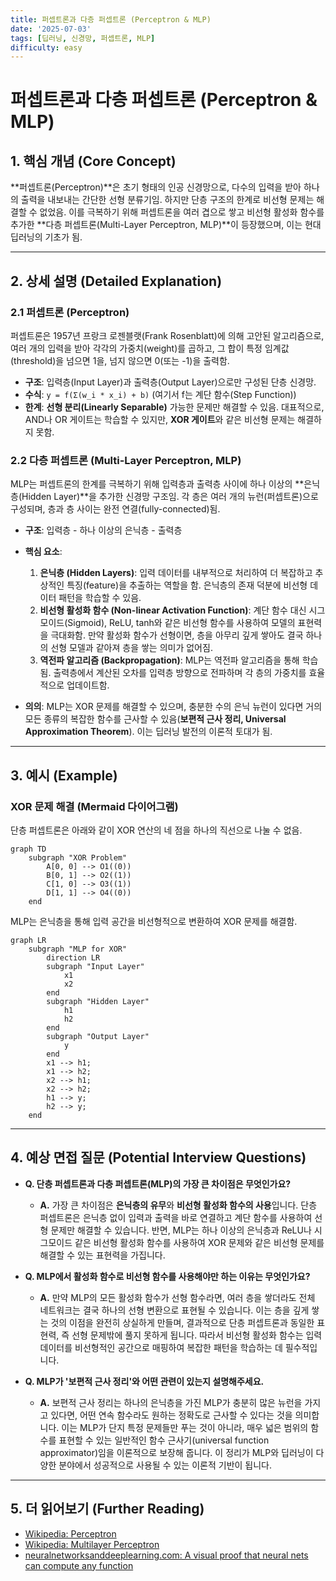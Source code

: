 ```yaml
---
title: 퍼셉트론과 다층 퍼셉트론 (Perceptron & MLP)
date: '2025-07-03'
tags: [딥러닝, 신경망, 퍼셉트론, MLP]
difficulty: easy
---
```


# 퍼셉트론과 다층 퍼셉트론 (Perceptron & MLP)

## 1. 핵심 개념 (Core Concept)

\*\*퍼셉트론(Perceptron)\*\*은 초기 형태의 인공 신경망으로, 다수의 입력을 받아 하나의 출력을 내보내는 간단한 선형 분류기임. 하지만 단층 구조의 한계로 비선형 문제는 해결할 수 없었음. 이를 극복하기 위해 퍼셉트론을 여러 겹으로 쌓고 비선형 활성화 함수를 추가한 \*\*다층 퍼셉트론(Multi-Layer Perceptron, MLP)\*\*이 등장했으며, 이는 현대 딥러닝의 기초가 됨.

______________________________________________________________________

## 2. 상세 설명 (Detailed Explanation)

### 2.1 퍼셉트론 (Perceptron)

퍼셉트론은 1957년 프랑크 로젠블랫(Frank Rosenblatt)에 의해 고안된 알고리즘으로, 여러 개의 입력을 받아 각각의 가중치(weight)를 곱하고, 그 합이 특정 임계값(threshold)을 넘으면 1을, 넘지 않으면 0(또는 -1)을 출력함.

- **구조**: 입력층(Input Layer)과 출력층(Output Layer)으로만 구성된 단층 신경망.
- **수식**: `y = f(Σ(w_i * x_i) + b)` (여기서 f는 계단 함수(Step Function))
- **한계**: **선형 분리(Linearly Separable)** 가능한 문제만 해결할 수 있음. 대표적으로, AND나 OR 게이트는 학습할 수 있지만, **XOR 게이트**와 같은 비선형 문제는 해결하지 못함.

### 2.2 다층 퍼셉트론 (Multi-Layer Perceptron, MLP)

MLP는 퍼셉트론의 한계를 극복하기 위해 입력층과 출력층 사이에 하나 이상의 \*\*은닉층(Hidden Layer)\*\*을 추가한 신경망 구조임. 각 층은 여러 개의 뉴런(퍼셉트론)으로 구성되며, 층과 층 사이는 완전 연결(fully-connected)됨.

- **구조**: 입력층 - 하나 이상의 은닉층 - 출력층

- **핵심 요소**:

  1. **은닉층 (Hidden Layers)**: 입력 데이터를 내부적으로 처리하여 더 복잡하고 추상적인 특징(feature)을 추출하는 역할을 함. 은닉층의 존재 덕분에 비선형 데이터 패턴을 학습할 수 있음.
  1. **비선형 활성화 함수 (Non-linear Activation Function)**: 계단 함수 대신 시그모이드(Sigmoid), ReLU, tanh와 같은 비선형 함수를 사용하여 모델의 표현력을 극대화함. 만약 활성화 함수가 선형이면, 층을 아무리 깊게 쌓아도 결국 하나의 선형 모델과 같아져 층을 쌓는 의미가 없어짐.
  1. **역전파 알고리즘 (Backpropagation)**: MLP는 역전파 알고리즘을 통해 학습됨. 출력층에서 계산된 오차를 입력층 방향으로 전파하며 각 층의 가중치를 효율적으로 업데이트함.

- **의의**: MLP는 XOR 문제를 해결할 수 있으며, 충분한 수의 은닉 뉴런이 있다면 거의 모든 종류의 복잡한 함수를 근사할 수 있음(**보편적 근사 정리, Universal Approximation Theorem**). 이는 딥러닝 발전의 이론적 토대가 됨.

______________________________________________________________________

## 3. 예시 (Example)

### XOR 문제 해결 (Mermaid 다이어그램)

단층 퍼셉트론은 아래와 같이 XOR 연산의 네 점을 하나의 직선으로 나눌 수 없음.

```mermaid
graph TD
    subgraph "XOR Problem"
        A[0, 0] --> O1((0))
        B[0, 1] --> O2((1))
        C[1, 0] --> O3((1))
        D[1, 1] --> O4((0))
    end
```

MLP는 은닉층을 통해 입력 공간을 비선형적으로 변환하여 XOR 문제를 해결함.

```mermaid
graph LR
    subgraph "MLP for XOR"
        direction LR
        subgraph "Input Layer"
            x1
            x2
        end
        subgraph "Hidden Layer"
            h1
            h2
        end
        subgraph "Output Layer"
            y
        end
        x1 --> h1;
        x1 --> h2;
        x2 --> h1;
        x2 --> h2;
        h1 --> y;
        h2 --> y;
    end
```

______________________________________________________________________

## 4. 예상 면접 질문 (Potential Interview Questions)

- **Q. 단층 퍼셉트론과 다층 퍼셉트론(MLP)의 가장 큰 차이점은 무엇인가요?**

  - **A.** 가장 큰 차이점은 **은닉층의 유무**와 **비선형 활성화 함수의 사용**입니다. 단층 퍼셉트론은 은닉층 없이 입력과 출력을 바로 연결하고 계단 함수를 사용하여 선형 문제만 해결할 수 있습니다. 반면, MLP는 하나 이상의 은닉층과 ReLU나 시그모이드 같은 비선형 활성화 함수를 사용하여 XOR 문제와 같은 비선형 문제를 해결할 수 있는 표현력을 가집니다.

- **Q. MLP에서 활성화 함수로 비선형 함수를 사용해야만 하는 이유는 무엇인가요?**

  - **A.** 만약 MLP의 모든 활성화 함수가 선형 함수라면, 여러 층을 쌓더라도 전체 네트워크는 결국 하나의 선형 변환으로 표현될 수 있습니다. 이는 층을 깊게 쌓는 것의 이점을 완전히 상실하게 만들며, 결과적으로 단층 퍼셉트론과 동일한 표현력, 즉 선형 문제밖에 풀지 못하게 됩니다. 따라서 비선형 활성화 함수는 입력 데이터를 비선형적인 공간으로 매핑하여 복잡한 패턴을 학습하는 데 필수적입니다.

- **Q. MLP가 '보편적 근사 정리'와 어떤 관련이 있는지 설명해주세요.**

  - **A.** 보편적 근사 정리는 하나의 은닉층을 가진 MLP가 충분히 많은 뉴런을 가지고 있다면, 어떤 연속 함수라도 원하는 정확도로 근사할 수 있다는 것을 의미합니다. 이는 MLP가 단지 특정 문제들만 푸는 것이 아니라, 매우 넓은 범위의 함수를 표현할 수 있는 일반적인 함수 근사기(universal function approximator)임을 이론적으로 보장해 줍니다. 이 정리가 MLP와 딥러닝이 다양한 분야에서 성공적으로 사용될 수 있는 이론적 기반이 됩니다.

______________________________________________________________________

## 5. 더 읽어보기 (Further Reading)

- [Wikipedia: Perceptron](https://en.wikipedia.org/wiki/Perceptron)
- [Wikipedia: Multilayer Perceptron](https://en.wikipedia.org/wiki/Multilayer_perceptron)
- [neuralnetworksanddeeplearning.com: A visual proof that neural nets can compute any function](http://neuralnetworksanddeeplearning.com/chap4.html)
